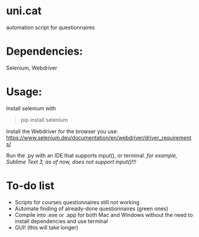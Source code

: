 # uni.cat
automation script for questionnaires

# Dependencies:
Selenium, Webdriver

# Usage:
Install selenium with
> pip install selenium


Install the Webdriver for the browser you use:
https://www.selenium.dev/documentation/en/webdriver/driver_requirements/


Run the .py with an IDE that supports input(), or terminal.
*for example, Sublime Text 3, as of now, does not support input()!!!*

# To-do list

* Scripts for courses questionnaires still not working
* Automate finding of already-done questionnaires (green ones)
* Compile into .exe or .app for both Mac and Windows without the need to install dependencies and use terminal
* GUI! (this will take longer)
